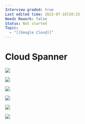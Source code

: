 ```yaml
---
Interview graded: true
Last edited time: 2023-07-16T20:25
Needs Rework: false
Status: Not started
Topic:
  - "[[Google Cloud]]"
---
```

# Cloud Spanner

[![](https://lh6.googleusercontent.com/aBJFH7aoazW52VTVHrsJWpvQyHaxN_hNbA-d4tS2gPY4s_Jheg5bBdWwAf0p9sACXKtS1K8dsANmzyN8QMU-SdWLO9bKJNCOU95O1zSmTQZB29MCJYPax39zMkA2p4k3VPjyWCTeppNRG_Jl4sxWNAFZlF0zHUp0BKGxemskIp_HYrX3rqz6eMolSlwYwQ)](https://lh6.googleusercontent.com/aBJFH7aoazW52VTVHrsJWpvQyHaxN_hNbA-d4tS2gPY4s_Jheg5bBdWwAf0p9sACXKtS1K8dsANmzyN8QMU-SdWLO9bKJNCOU95O1zSmTQZB29MCJYPax39zMkA2p4k3VPjyWCTeppNRG_Jl4sxWNAFZlF0zHUp0BKGxemskIp_HYrX3rqz6eMolSlwYwQ)

[![](https://lh6.googleusercontent.com/dusVtKYgJrdHAtLi_YahM7zO_408sBzttMqdtd0N9FqTFurTXyIwb8lNHJI64g1-0NafEzeh7hy1ohX3zNrF3jXh1-9wB-7uzefpeawAqDUSqtXYclbeSrTEDv5ueppHWef8Vi78b7H9EqQiaX9Jd1dVJcnzl0BRpXxdhxjej0GWsPY5oC24ZGa9RCtJwg)](https://lh6.googleusercontent.com/dusVtKYgJrdHAtLi_YahM7zO_408sBzttMqdtd0N9FqTFurTXyIwb8lNHJI64g1-0NafEzeh7hy1ohX3zNrF3jXh1-9wB-7uzefpeawAqDUSqtXYclbeSrTEDv5ueppHWef8Vi78b7H9EqQiaX9Jd1dVJcnzl0BRpXxdhxjej0GWsPY5oC24ZGa9RCtJwg)

[![](https://lh6.googleusercontent.com/zExmTRpkcNSr8FrOKj35hZqWztPQfpNb3kBX2V2Zt4HjjCbOibp4huwf3u0YbW1-TtB1Sqs8Ph2mP8PKfpcd_6zh4A1WTOVWvt7PJLY_wO5reTPCjsnYCpIOv_aMwss_VtvdqxErxP3LPHw0dA-dIT6PJBxlD3ua_Fzzw5XK-MXbXLQdKygRHyV_4u2qNg)](https://lh6.googleusercontent.com/zExmTRpkcNSr8FrOKj35hZqWztPQfpNb3kBX2V2Zt4HjjCbOibp4huwf3u0YbW1-TtB1Sqs8Ph2mP8PKfpcd_6zh4A1WTOVWvt7PJLY_wO5reTPCjsnYCpIOv_aMwss_VtvdqxErxP3LPHw0dA-dIT6PJBxlD3ua_Fzzw5XK-MXbXLQdKygRHyV_4u2qNg)

[![](https://lh5.googleusercontent.com/NJcdKD-qfmQXbgzNK-_xkSp8aLglVOjV1Nd23KcnaItrfcA2lmRWbGs9xUwI4oQM5JjDanlMo609C_E6ImBTcVj2eV_2zt1y7VtxUv0KJHM9HkTL2NgI4c18jjbpffQNBjytnGeHAoD1ekfEHzEDwTr_VjudrhNB4xk766PVsFfRCQReZHSXnq7f4JDIjw)](https://lh5.googleusercontent.com/NJcdKD-qfmQXbgzNK-_xkSp8aLglVOjV1Nd23KcnaItrfcA2lmRWbGs9xUwI4oQM5JjDanlMo609C_E6ImBTcVj2eV_2zt1y7VtxUv0KJHM9HkTL2NgI4c18jjbpffQNBjytnGeHAoD1ekfEHzEDwTr_VjudrhNB4xk766PVsFfRCQReZHSXnq7f4JDIjw)

[![](https://lh3.googleusercontent.com/8D0QH7EnU758v0Nl7g59HhvdnXfeCN4Kn-VNQ6XDhSzC8U9LvCUh11UIpQzrG9ldwUigwqO9bI_DulhSo_Be_hnCe2xjBjTEGBag8vZYU7wQeJA72XL4qTLsS4Fptl4Qqa_UCmy_Dah6ymAGVn3lYveFJw-BysgNFIhdAFu-1JSEQqfg89Wa_GWjynFiFQ)](https://lh3.googleusercontent.com/8D0QH7EnU758v0Nl7g59HhvdnXfeCN4Kn-VNQ6XDhSzC8U9LvCUh11UIpQzrG9ldwUigwqO9bI_DulhSo_Be_hnCe2xjBjTEGBag8vZYU7wQeJA72XL4qTLsS4Fptl4Qqa_UCmy_Dah6ymAGVn3lYveFJw-BysgNFIhdAFu-1JSEQqfg89Wa_GWjynFiFQ)

[![](https://lh3.googleusercontent.com/R1DMw8dpt2OYLctz8dudBDk9gVbmRIQrDbwa42Zi8HXmzND7eKYBAflONEAcGEC5uoE4XEHpuHZWtauMOSD3OqflG0acpjaUc1qn0YH8EXAOkfAt5DVby2hDuiBESzomKv1HRlKN6Ry5KhdD-vdac8IgvxTA5uHKliERpTiN0qmJDW1lcctRkMucTqJryQ)](https://lh3.googleusercontent.com/R1DMw8dpt2OYLctz8dudBDk9gVbmRIQrDbwa42Zi8HXmzND7eKYBAflONEAcGEC5uoE4XEHpuHZWtauMOSD3OqflG0acpjaUc1qn0YH8EXAOkfAt5DVby2hDuiBESzomKv1HRlKN6Ry5KhdD-vdac8IgvxTA5uHKliERpTiN0qmJDW1lcctRkMucTqJryQ)